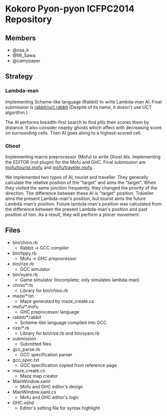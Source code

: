 # Kokoro Pyon-pyon ICFPC2014 Repository

## Members
- @osa_k
- @Mi_Sawa
- @camypaper

## Strategy
### Lambda-man
Implementing Scheme-like language (Rabbit) to write Lambda-man AI.
Final submission is [rabbit/uct.rabbit](https://github.com/osak/ICFPC2014/blob/master/rabbit/uct.rabbit)
(Despite of its name, it doesn't use UCT algorithm.)

The AI performs breadth-first search to find pills then scores them by distance.
It also consider nearby ghosts which affect with decreasing score on surrounding cells.
Then AI goes along to a highest-scored cell.

### Ghost
Implementing macro preprocessor (Mofu) to write Ghost AIs.
Implementing the EDITOR (not plugin) for the Mofu and GHC.
Final submission are [mofu/tourist.mofu](https://github.com/osak/ICFPC2014/blob/master/mofu/tourist.mofu)
and [mofu/traveler.mofu](https://github.com/osak/ICFPC2014/blob/master/mofu/traveler.mofu) .

We implemented two types of AI, tourist and traveller.
They generally calculate the relative position of the "target" and aims the "target".
When they visited the same junction frequently, they changed the priority of the direction.
The difference between these AI is "target" position.
Traveller aims the present Lambda-man's position, but tourist aims the future Lambda-man's position.
Future lambda-man's position was calculated from the difference between the present Lambda-man's position and past position of him.
As a result, they will perform a pincer movement.

## Files
- bin/chino.rb
    + Rabbit -> GCC compiler
- bin/tippy.rb
    + Mofu -> GHC preprocessor
- bin/rize.rb
    + GCC simulator
- bin/syaro.rb
    + Game simulator (Incomplete; only simulates lambda-man)
- chino/\*.rb
    + Library for bin/chino.rb
- maze/\*.txt
    + Maze generated by maze_create.cs
- mofu/\*.mofu
    + GHC preprocessor language
- rabbit/\*.rabbit
    + Scheme-like language compiled into GCC
- rize/\*.rb
    + Library for bin/rize.rb and bin/syaro.rb
- submission
    + Submitted files
- gcc_parse.rb
    + GCC specification parser
- gcc_spec.txt
    + GCC specification copied from reference page
- maze_create.cs
    + Maze map creator
- MainWindow.xaml
    + Mofu and GHC editor's design
- MainWindow.xaml.cs
    + Mofu and GHC editor's logic
- GHC.xshd
    + Editor's setting file for syntax highlight 